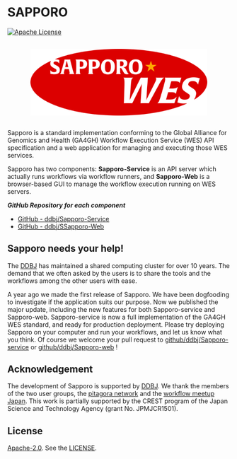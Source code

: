 # SAPPORO

[![Apache License](https://img.shields.io/badge/license-Apache%202.0-orange.svg?style=flat&color=important)](http://www.apache.org/licenses/LICENSE-2.0)

<img src="https://raw.githubusercontent.com/ddbj/SAPPORO/master/logo/SAPPORO-WES.svg" width="400" style="display: block; margin-left: auto; margin-right: auto; margin-top: 30px; margin-bottom: 30px;" alt="SAPPORO-WES logo">

Sapporo is a standard implementation conforming to the Global Alliance for Genomics and Health (GA4GH) Workflow Execution Service (WES) API specification and a web application for managing and executing those WES services.

Sapporo has two components: **Sapporo-Service** is an API server which actually runs workflows via workflow runners, and **Sapporo-Web** is a browser-based GUI to manage the workflow execution running on WES servers.

**_GitHub Repository for each component_**

- [GitHub - ddbj/Sapporo-Service](https://github.com/ddbj/SAPPORO-service)
- [GitHub - ddbj/SSapporo-Web](https://github.com/ddbj/SAPPORO-web)

## Sapporo needs your help!

The [DDBJ](https://ddbj.nig.ac.jp) has maintained a shared computing cluster for over 10 years. The demand that we often asked by the users is to share the tools and the workflows among the other users with ease.

A year ago we made the first release of Sapporo. We have been dogfooding to investigate if the application suits our purpose. Now we published the major update, including the new features for both Sapporo-service and Sapporo-web. Sapporo-service is now a full implementation of the GA4GH WES standard, and ready for production deployment. Please try deploying Sapporo on your computer and run your workflows, and let us know what you think. Of course we welcome your pull request to [github/ddbj/Sapporo-service](https://github.com/ddbj/SAPPORO-service) or [github/ddbj/Sapporo-web](https://github/ddbj/Sapporo-web) !

## Acknowledgement

The development of Sapporo is supported by [DDBJ](https://ddbj.nig.ac.jp). We thank the members of the two user groups, the [pitagora network](https://pitagora-network.org/) and the [workflow meetup Japan](https://workflow-meetup-jp.github.io/). This work is partially supported by the CREST program of the Japan Science and Technology Agency (grant No. JPMJCR1501).

## License

[Apache-2.0](https://www.apache.org/licenses/LICENSE-2.0). See the [LICENSE](https://github.com/ddbj/SAPPORO-web/blob/master/LICENSE).
